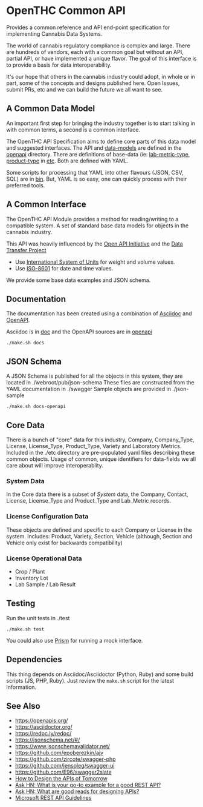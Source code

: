 # OpenTHC Common API

Provides a common reference and API end-point specification for implementing Cannabis Data Systems.

The world of cannabis regulatory compliance is complex and large.
There are hundreds of vendors, each with a common goal but without an API, partial API, or have implemented a unique flavor.
The goal of this interface is to provide a basis for data interoperability.

It's our hope that others in the cannabis industry could adopt, in whole or in part, some of the concepts and designs published here.
Open Issues, submit PRs, etc and we can build the future we all want to see.


## A Common Data Model

An important first step for bringing the industry together is to start talking in with common terms, a second is a common interface.

The OpenTHC API Specification aims to define core parts of this data model and suggested interfaces.
The API and [data-models](./openapi/components/schema) are defined in the [openapi](./openapi) directory.
There are definitions of base-data (ie: [lab-metric-type](./etc/lab-metric), [product-type](./etc/product-type) in [etc](./etc).
Both are defined with YAML.

Some scripts for processing that YAML into other flavours (JSON, CSV, SQL) are in [bin](./bin).
But, YAML is so easy, one can quickly process with their preferred tools.


## A Common Interface

The OpenTHC API Module provides a method for reading/writing to a compatible system.
A set of standard base data models for objects in the cannabis industry.

This API was heavily influenced by the [Open API Initiative](https://openapis.org/)
and the [Data Transfer Project](https://opensource.googleblog.com/2018/07/introducing-data-transfer-project.html)

* Use [International System of Units](https://en.wikipedia.org/wiki/International_System_of_Units) for weight and volume values.
* Use [ISO-8601](https://en.wikipedia.org/wiki/ISO_8601) for date and time values.

We provide some base data examples and JSON schema.


## Documentation

The documentation has been created using a combination of [Asciidoc](http://asciidoc.org) and [OpenAPI](https://swagger.io).

Asciidoc is in [doc](./doc) and the OpenAPI sources are in [openapi](./openapi)

	./make.sh docs


## JSON Schema

A JSON Schema is published for all the objects in this system, they are located in ./webroot/pub/json-schema
These files are constructed from the YAML documentation in ./swagger
Sample objects are provided in ./json-sample

	./make.sh docs-openapi


## Core Data

There is a bunch of "core" data for this industry, Company, Company_Type, License, License_Type, Product_Type, Variety and Laboratory Metrics.
Included in the ./etc directory are pre-populated yaml files describing these common objects.
Usage of common, unique identifiers for data-fields we all care about will improve interoperablity.


### System Data

In the Core data there is a subset of *System* data, the Company, Contact, License, License_Type and Product_Type and Lab_Metric records.


### License Configuration Data

These objects are defined and specific to each Company or License in the system.
Includes: Product, Variety, Section, Vehicle (although, Section and Vehicle only exist for backwards compatibility)


### License Operational Data

* Crop / Plant
* Inventory Lot
* Lab Sample / Lab Result


## Testing

Run the unit tests in ./test

	./make.sh test

You could also use [Prism](https://github.com/stoplightio/prism) for running a mock interface.


## Dependencies

This thing depends on Asciidoc/Asciidoctor (Python, Ruby) and some build scripts (JS, PHP, Ruby).
Just review the `make.sh` script for the latest information.


## See Also

 * https://openapis.org/
 * https://asciidoctor.org/
 * https://redoc.ly/redoc/
 * https://jsonschema.net/#/
 * https://www.jsonschemavalidator.net/
 * https://github.com/epoberezkin/ajv
 * https://github.com/zircote/swagger-php
 * https://github.com/jensoleg/swagger-ui
 * https://github.com/E96/swagger2slate
 * [How to Design the APIs of Tomorrow](https://news.ycombinator.com/item?id=24332418)
 * [Ask HN: What is your go-to example for a good REST API?](https://news.ycombinator.com/item?id=11971491)
 * [Ask HN: What are good reads for designing APIs?](https://news.ycombinator.com/item?id=12262586)
 * [Microsoft REST API Guidelines](https://news.ycombinator.com/item?id=12122828)
